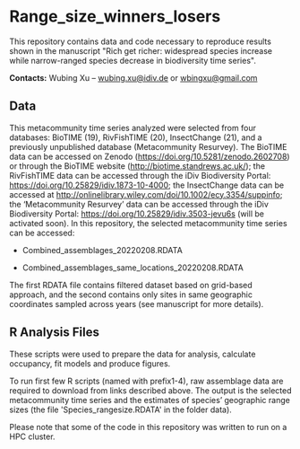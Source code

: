 # Range_size_winners_losers
This repository contains data and code necessary to reproduce results shown in the manuscript "Rich get richer: widespread species increase while narrow-ranged species decrease in biodiversity time series".

**Contacts:** 
  Wubing Xu – wubing.xu@idiv.de or wbingxu@gmail.com

## Data
This metacommunity time series analyzed were selected from four databases: BioTIME (19), RivFishTIME (20), InsectChange (21), and a previously unpublished database (Metacommunity Resurvey). The BioTIME data can be accessed on Zenodo (https://doi.org/10.5281/zenodo.2602708) or through the BioTIME website (http://biotime.standrews.ac.uk/); the RivFishTIME data can be accessed through the iDiv Biodiversity Portal: https://doi.org/10.25829/idiv.1873-10-4000; the InsectChange data can be accessed at http://onlinelibrary.wiley.com/doi/10.1002/ecy.3354/suppinfo; the ‘Metacommunity Resurvey’ data can be accessed through the iDiv Biodiversity Portal: https://doi.org/10.25829/idiv.3503-jevu6s (will be activated soon).
In this repository, the selected metacommunity time series can be accessed:

  + Combined_assemblages_20220208.RDATA

  + Combined_assemblages_same_locations_20220208.RDATA


The first RDATA file contains filtered dataset based on grid-based approach, and the second contains only sites in same geographic coordinates sampled across years (see manuscript for more details).

## R Analysis Files
These scripts were used to prepare the data for analysis, calculate occupancy, fit models and produce figures.

To run first few R scripts (named with prefix1-4), raw assemblage data are required to download from links described above. The output is the selected metacommunity time series and the estimates of species’ geographic range sizes (the file 'Species_rangesize.RDATA' in the folder data).

Please note that some of the code in this repository was written to run on a HPC cluster.
